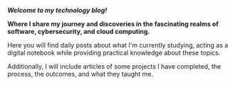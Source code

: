 ***Welcome to my technology blog!***

**Where I share my journey and discoveries in the fascinating realms of software, cybersecurity, and cloud computing.**

Here you will find daily posts about what I'm currently studying, 
acting as a digital notebook while providing practical knowledge about these topics. 

Additionally, I will include articles of some projects I have completed, the process, the outcomes, and what they taught me.

